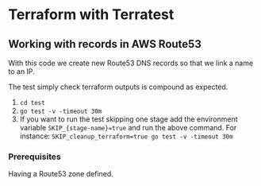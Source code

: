 # Terraform with Terratest

## Working with records in AWS Route53

With this code we create new Route53 DNS records so that we link a name to an IP. 

The test simply check terraform outputs is compound as expected.

1. `cd test`
2. `go test -v -timeout 30m`
3. If you want to run the test skipping one stage add the environment variable `SKIP_{stage-name}=true` and run the above command. For instance: `SKIP_cleanup_terraform=true go test -v -timeout 30m`

### Prerequisites

Having a Route53 zone defined.
